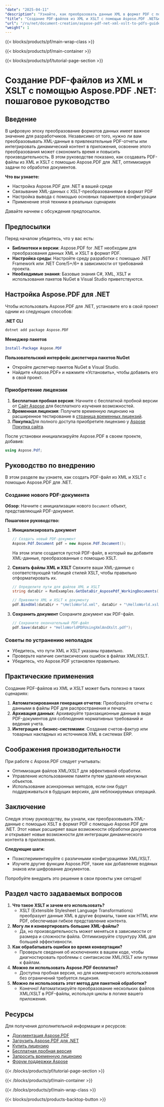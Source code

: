 ```yaml
---
"date": "2025-04-11"
"description": "Узнайте, как преобразовать данные XML в формат PDF с помощью Aspose.PDF для .NET с преобразованиями XSLT. Это руководство охватывает настройку, привязку и настройку."
"title": "Создание PDF-файлов из XML и XSLT с помощью Aspose.PDF .NET&#58; Пошаговое руководство"
"url": "/ru/net/document-creation/aspose-pdf-net-xml-xslt-to-pdfs-guide/"
"weight": 1
---
```


{{< blocks/products/pf/main-wrap-class >}}

{{< blocks/products/pf/main-container >}}

{{< blocks/products/pf/tutorial-page-section >}}


# Создание PDF-файлов из XML и XSLT с помощью Aspose.PDF .NET: пошаговое руководство

## Введение
В цифровую эпоху преобразование форматов данных имеет важное значение для разработчиков. Независимо от того, нужно ли вам преобразовывать XML-данные в привлекательные PDF-отчеты или интегрировать динамический контент в приложения, освоение этого преобразования может сэкономить время и повысить производительность. В этом руководстве показано, как создавать PDF-файлы из XML и XSLT с помощью Aspose.PDF для .NET, оптимизируя задачи по обработке документов.

**Что вы узнаете:**
- Настройка Aspose.PDF для .NET в вашей среде
- Связывание XML-данных с XSLT-преобразованиями в формат PDF
- Настройка вывода с помощью основных параметров конфигурации
- Применение этой техники в реальных сценариях

Давайте начнем с обсуждения предпосылок.

## Предпосылки
Перед началом убедитесь, что у вас есть:

- **Библиотеки и версии**: Aspose.PDF for .NET необходим для преобразования данных XML и XSLT в формат PDF.
- **Настройка среды**: Настройте среду разработки с помощью .NET Framework или .NET Core/5+/6+ в зависимости от требований проекта.
- **Необходимые знания**: Базовые знания C#, XML, XSLT и использования пакетов NuGet в Visual Studio приветствуются.

## Настройка Aspose.PDF для .NET
Чтобы использовать Aspose.PDF для .NET, установите его в свой проект одним из следующих способов:

**.NET CLI**
```bash
dotnet add package Aspose.PDF
```

**Менеджер пакетов**
```powershell
Install-Package Aspose.PDF
```

**Пользовательский интерфейс диспетчера пакетов NuGet**
- Откройте диспетчер пакетов NuGet в Visual Studio.
- Найдите «Aspose.PDF» и нажмите «Установить», чтобы добавить его в свой проект.

### Приобретение лицензии
1. **Бесплатная пробная версия**: Начните с бесплатной пробной версии от [Сайт Aspose](https://releases.aspose.com/pdf/net/) для бесплатного изучения возможностей.
2. **Временная лицензия**: Получите временную лицензию на расширенное тестирование в [страница временных лицензий](https://purchase.aspose.com/temporary-license/).
3. **Покупка**Для полного доступа приобретите лицензию у [Aspose Покупка сайта](https://purchase.aspose.com/buy).

После установки инициализируйте Aspose.PDF в своем проекте, добавив:

```csharp
using Aspose.Pdf;
```

## Руководство по внедрению
В этом разделе вы узнаете, как создать PDF-файл из XML и XSLT с помощью Aspose.PDF для .NET.

### Создание нового PDF-документа
**Обзор**: Начните с инициализации нового `Document` объект, представляющий PDF-документ.

**Пошаговое руководство:**
1. **Инициализировать документ**
   ```csharp
   // Создать новый PDF-документ
   Aspose.Pdf.Document pdf = new Aspose.Pdf.Document();
   ```
   На этом этапе создается пустой PDF-файл, в который вы добавите XML-данные, преобразованные с помощью XSLT.

2. **Связать файлы XML и XSLT**
   Свяжите ваши XML-данные с соответствующей таблицей стилей XSLT, чтобы правильно отформатировать их.

   ```csharp
   // Определите пути для файлов XML и XSLT
   string dataDir = RunExamples.GetDataDir_AsposePdf_WorkingDocuments();
   
   // Привяжите XML и XSLT к документу
   pdf.BindXml(dataDir + "\HelloWorld.xml", dataDir + "\HelloWorld.xslt");
   ```

3. **Сохранить документ**
   Сохраните документ как PDF-файл.

   ```csharp
   // Сохраните окончательный PDF-файл
   pdf.Save(dataDir + "HelloWorldPDFUsingXmlAndXslt.pdf");
   ```

### Советы по устранению неполадок
- Убедитесь, что пути XML и XSLT указаны правильно.
- Проверьте наличие синтаксических ошибок в файлах XML/XSLT.
- Убедитесь, что Aspose.PDF установлен правильно.

## Практические применения
Создание PDF-файлов из XML и XSLT может быть полезно в таких сценариях:
1. **Автоматизированная генерация отчетов**: Преобразуйте отчеты с данными в файлы PDF для распространения и печати.
2. **Архивация данных**: Архивируйте транзакционные данные в виде PDF-документов для соблюдения нормативных требований и ведения учета.
3. **Интеграция с бизнес-системами**: Создание счетов-фактур или товарных накладных из источников XML в системах ERP.

## Соображения производительности
При работе с Aspose.PDF следует учитывать:
- Оптимизация файлов XML/XSLT для эффективной обработки.
- Управление использованием памяти путем удаления ненужных объектов.
- Использование асинхронных методов, если они будут поддерживаться в будущих версиях, для неблокируемых операций.

## Заключение
Следуя этому руководству, вы узнали, как преобразовывать XML-данные с помощью XSLT в формат PDF с помощью Aspose.PDF для .NET. Этот навык расширяет ваши возможности обработки документов и открывает новые возможности для интеграции динамического контента в приложения.

**Следующие шаги:**
- Поэкспериментируйте с различными конфигурациями XML/XSLT.
- Изучите другие функции Aspose.PDF, такие как добавление водяных знаков или шифрование документов.

Попробуйте внедрить это решение в свои проекты уже сегодня!

## Раздел часто задаваемых вопросов
1. **Что такое XSLT и зачем его использовать?**
   - XSLT (Extensible Stylesheet Language Transformations) преобразует данные XML в другие форматы, такие как HTML или PDF, обеспечивая гибкое представление контента.
2. **Могу ли я конвертировать большие XML-файлы?**
   - Да, но производительность может меняться в зависимости от размера и сложности файла. Оптимизируйте структуру XML для большей эффективности.
3. **Как обрабатывать ошибки во время конвертации?**
   - Проверьте сведения об исключениях в вашем коде, чтобы диагностировать проблемы с синтаксисом XML/XSLT или путями к файлам.
4. **Можно ли использовать Aspose.PDF бесплатно?**
   - Доступна пробная версия, но для коммерческого использования без ограничений требуется лицензия.
5. **Можно ли использовать этот метод для пакетной обработки?**
   - Конечно! Автоматизируйте преобразование нескольких файлов XML/XSLT в PDF-файлы, используя циклы в логике вашего приложения.

## Ресурсы
Для получения дополнительной информации и ресурсов:
- [Документация Aspose.PDF](https://reference.aspose.com/pdf/net/)
- [Загрузить Aspose.PDF для .NET](https://releases.aspose.com/pdf/net/)
- [Купить лицензию](https://purchase.aspose.com/buy)
- [Бесплатная пробная версия](https://releases.aspose.com/pdf/net/)
- [Запросить временную лицензию](https://purchase.aspose.com/temporary-license/)
- [Форум поддержки Aspose](https://forum.aspose.com/c/pdf/10)

{{< /blocks/products/pf/tutorial-page-section >}}

{{< /blocks/products/pf/main-container >}}

{{< /blocks/products/pf/main-wrap-class >}}

{{< blocks/products/products-backtop-button >}}